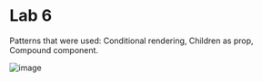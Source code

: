 # Lab 6

Patterns that were used: Conditional rendering, Children as prop, Compound component.

![image](https://github.com/user-attachments/assets/cb9e31b8-5fa9-4520-95d6-8f5c9ce830a3)
